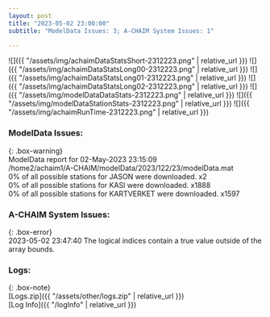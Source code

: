 ```yaml
---
layout: post
title: "2023-05-02 23:00:00"
subtitle: "ModelData Issues: 3; A-CHAIM System Issues: 1"

---
```


![]({{ "/assets/img/achaimDataStatsShort-2312223.png" | relative_url }})
![]({{ "/assets/img/achaimDataStatsLong00-2312223.png" | relative_url }})
![]({{ "/assets/img/achaimDataStatsLong01-2312223.png" | relative_url }})
![]({{ "/assets/img/achaimDataStatsLong02-2312223.png" | relative_url }})
![]({{ "/assets/img/modelDataDataStats-2312223.png" | relative_url }})
![]({{ "/assets/img/modelDataStationStats-2312223.png" | relative_url }})
![]({{ "/assets/img/achaimRunTime-2312223.png" | relative_url }})


### ModelData Issues:  
  
{: .box-warning}  
 ModelData report for 02-May-2023 23:15:09   
 /home2/achaim1/A-CHAIM/modelData/2023/122/23/modelData.mat   
 0% of all possible stations for JASON were downloaded. x2   
 0% of all possible stations for KASI were downloaded. x1888   
 0% of all possible stations for KARTVERKET were downloaded. x1597   
  
### A-CHAIM System Issues:  
  
{: .box-error}  
2023-05-02 23:47:40 The logical indices contain a true value outside of the array bounds.  

### Logs:  
  
{: .box-note}  
[Logs.zip]({{ "/assets/other/logs.zip" | relative_url }})  
[Log Info]({{ "/logInfo" | relative_url }})  
